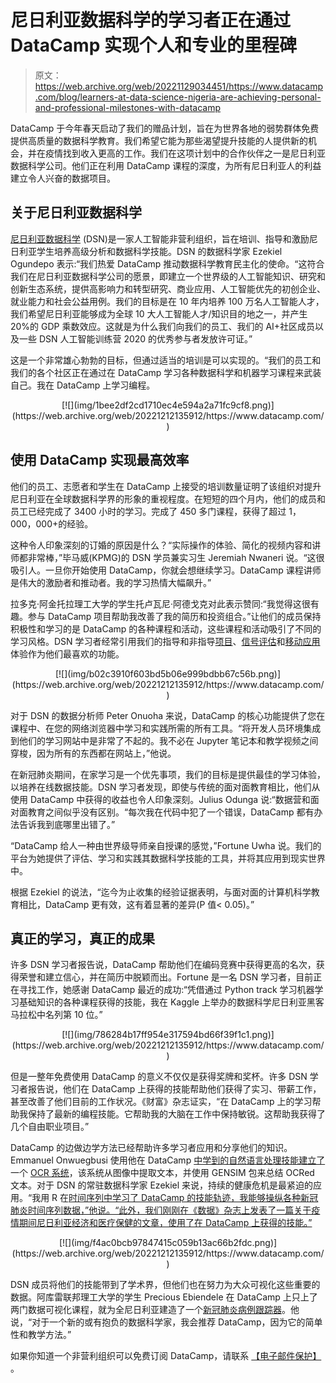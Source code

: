 # 尼日利亚数据科学的学习者正在通过 DataCamp 实现个人和专业的里程碑

> 原文：<https://web.archive.org/web/20221129034451/https://www.datacamp.com/blog/learners-at-data-science-nigeria-are-achieving-personal-and-professional-milestones-with-datacamp>

DataCamp 于今年春天启动了我们的赠品计划，旨在为世界各地的弱势群体免费提供高质量的数据科学教育。我们希望它能为那些渴望提升技能的人提供新的机会，并在疫情找到收入更高的工作。我们在这项计划中的合作伙伴之一是尼日利亚数据科学公司。他们正在利用 DataCamp 课程的深度，为所有尼日利亚人的利益建立令人兴奋的数据项目。

## 关于尼日利亚数据科学

[尼日利亚数据科学](https://web.archive.org/web/20221212135912/https://www.datasciencenigeria.org/) (DSN)是一家人工智能非营利组织，旨在培训、指导和激励尼日利亚学生培养高级分析和数据科学技能。DSN 的数据科学家 Ezekiel Ogundepo 表示:“我们热爱 DataCamp 推动数据科学教育民主化的使命。“这符合我们在尼日利亚数据科学公司的愿景，即建立一个世界级的人工智能知识、研究和创新生态系统，提供高影响力和转型研究、商业应用、人工智能优先的初创企业、就业能力和社会公益用例。我们的目标是在 10 年内培养 100 万名人工智能人才，我们希望尼日利亚能够成为全球 10 大人工智能人才/知识目的地之一，并产生 20%的 GDP 乘数效应。这就是为什么我们向我们的员工、我们的 AI+社区成员以及一些 DSN 人工智能训练营 2020 的优秀参与者发放许可证。”

这是一个非常雄心勃勃的目标，但通过适当的培训是可以实现的。“我们的员工和我们的各个社区正在通过在 DataCamp 学习各种数据科学和机器学习课程来武装自己。我在 DataCamp 上学习编程。

<center>[![](img/1bee2df2cd1710ec4e594a2a71fc9cf8.png)](https://web.archive.org/web/20221212135912/https://www.datacamp.com/)</center>

## 使用 DataCamp 实现最高效率

他们的员工、志愿者和学生在 DataCamp 上接受的培训数量证明了该组织对提升尼日利亚在全球数据科学界的形象的重视程度。在短短的四个月内，他们的成员和员工已经完成了 3400 小时的学习。完成了 450 多门课程，获得了超过 1，000，000+的经验。

这种令人印象深刻的订婚的原因是什么？“实际操作的体验、简化的视频内容和讲师都非常棒，”毕马威(KPMG)的 DSN 学员兼实习生 Jeremiah Nwaneri 说。“这很吸引人。一旦你开始使用 DataCamp，你就会想继续学习。DataCamp 课程讲师是伟大的激励者和推动者。我的学习热情大幅飙升。”

拉多克·阿金托拉理工大学的学生托卢瓦尼·阿德戈克对此表示赞同:“我觉得这很有趣。参与 DataCamp 项目帮助我改善了我的简历和投资组合。”让他们的成员保持积极性和学习的是 DataCamp 的各种课程和活动，这些课程和活动吸引了不同的学习风格。DSN 学习者经常引用我们的指导和非指导[项目](https://web.archive.org/web/20221212135912/https://www.datacamp.com/projects)、[信号评估](https://web.archive.org/web/20221212135912/http://datacamp.com/signal)和[移动应用](https://web.archive.org/web/20221212135912/http://datacamp.com/mobile)体验作为他们最喜欢的功能。

<center>[![](img/b02c3910f603bd5b06e999bdbb67c56b.png)](https://web.archive.org/web/20221212135912/https://www.datacamp.com/)</center>

对于 DSN 的数据分析师 Peter Onuoha 来说，DataCamp 的核心功能提供了您在课程中、在您的网络浏览器中学习和实践所需的所有工具。“将开发人员环境集成到他们的学习网站中是非常了不起的。我不必在 Jupyter 笔记本和教学视频之间穿梭，因为所有的东西都在网站上，”他说。

在新冠肺炎期间，在家学习是一个优先事项，我们的目标是提供最佳的学习体验，以培养在线数据技能。DSN 学习者发现，即使与传统的面对面教育相比，他们从使用 DataCamp 中获得的收益也令人印象深刻。Julius Odunga 说:“数据营和面对面教育之间似乎没有区别。“每次我在代码中犯了一个错误，DataCamp 都有办法告诉我到底哪里出错了。”

“DataCamp 给人一种由世界级导师亲自授课的感觉，”Fortune Uwha 说。我们的平台为她提供了评估、学习和实践其数据科学技能的工具，并将其应用到现实世界中。

根据 Ezekiel 的说法，“迄今为止收集的经验证据表明，与面对面的计算机科学教育相比，DataCamp 更有效，这有着显著的差异(P 值< 0.05)。”

## 真正的学习，真正的成果

许多 DSN 学习者报告说，DataCamp 帮助他们在编码竞赛中获得更高的名次，获得荣誉和建立信心，并在简历中脱颖而出。Fortune 是一名 DSN 学习者，目前正在寻找工作，她感谢 DataCamp 最近的成功:“凭借通过 Python track 学习机器学习基础知识的各种课程获得的技能，我在 Kaggle 上举办的数据科学尼日利亚黑客马拉松中名列第 10 位。”

<center>[![](img/786284b17ff954e317594bd66f39f1c1.png)](https://web.archive.org/web/20221212135912/https://www.datacamp.com/)</center>

但是一整年免费使用 DataCamp 的意义不仅仅是获得奖牌和奖杯。许多 DSN 学习者报告说，他们在 DataCamp 上获得的技能帮助他们获得了实习、带薪工作，甚至改善了他们目前的工作状况。《财富》杂志证实，“在 DataCamp 上的学习帮助我保持了最新的编程技能。它帮助我的大脑在工作中保持敏锐。这帮助我获得了几个自由职业项目。”

DataCamp 的边做边学方法已经帮助许多学习者应用和分享他们的知识。Emmanuel Onwuegbusi 使用他在 DataCamp [中学到的自然语言处理技能建立了](https://web.archive.org/web/20221212135912/https://medium.com/analytics-vidhya/build-an-ocr-and-summarize-webapp-using-pytesseract-gensim-and-django-13d0ff911d93)一个 [OCR 系统](https://web.archive.org/web/20221212135912/https://emmamichael.pythonanywhere.com/)，该系统从图像中提取文本，并使用 GENSIM 包来总结 OCRed 文本。对于 DSN 的常驻数据科学家 Ezekiel 来说，持续的健康危机是最紧迫的应用。“我用 R 在[时间序列中学习了 DataCamp 的技能轨迹，我能够操纵各种新冠肺炎时间序列数据，”他说。“此外，我们刚刚在《数据》杂志上发表了一篇关于疫情期间尼日利亚经济和医疗保健的文章](https://web.archive.org/web/20221212135912/https://datacamp.com/courses/time-series-analysis-in-r)[，使用了在 DataCamp 上获得的技能。”](https://web.archive.org/web/20221212135912/https://doi.org/10.1016/j.dib.2020.106424)

<center>[![](img/f4ac0bcb97847415c059b13ac66b2fdc.png)](https://web.archive.org/web/20221212135912/https://www.datacamp.com/)</center>

DSN 成员将他们的技能带到了学术界，但他们也在努力为大众可视化这些重要的数据。阿库雷联邦理工大学的学生 Precious Ebiendele 在 DataCamp 上只上了两门数据可视化课程，就为全尼日利亚建造了一个[新冠肺炎病例跟踪器](https://web.archive.org/web/20221212135912/https://precious-ebiendele.shinyapps.io/covid9JA)。他说，“对于一个新的或有抱负的数据科学家，我会推荐 DataCamp，因为它的简单性和教学方法。”

如果你知道一个非营利组织可以免费订阅 DataCamp，请联系 [【电子邮件保护】](/web/20221212135912/https://www.datacamp.com/cdn-cgi/l/email-protection#16717f60737761776f567277627775777b663875797b) 。